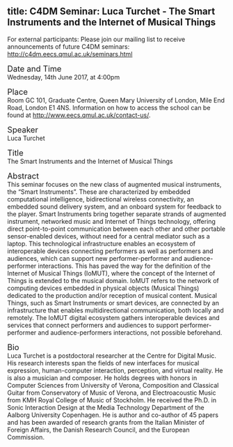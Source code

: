 title: C4DM Seminar: Luca Turchet - The Smart Instruments and the Internet of Musical Things
-----------------

<p>For external participants: Please join our mailing list to receive announcements of future C4DM seminars: <a href="http://c4dm.eecs.qmul.ac.uk/seminars.html">http://c4dm.eecs.qmul.ac.uk/seminars.html</a></p>


<span style="font-size: 130%;">Date and Time</span></br>
Wednesday, 14th June 2017, at 4:00pm

<span style="font-size: 130%;">Place</span></br>
Room GC 101, Graduate Centre, Queen Mary University of London, Mile End Road, London E1 4NS. Information on how to access the school can be found at <a href="http://www.eecs.qmul.ac.uk/contact-us/">http://www.eecs.qmul.ac.uk/contact-us/</a>.

<span style="font-size: 130%;">Speaker</span></br>
Luca Turchet

<span style="font-size: 130%;">Title</span></br>
The Smart Instruments and the Internet of Musical Things

<span style="font-size: 130%;">Abstract</span></br>
This seminar focuses on the new class of augmented musical instruments, the “Smart Instruments”. These are characterized by embedded computational intelligence, bidirectional wireless connectivity, an embedded sound delivery system, and an onboard system for feedback to the player. Smart Instruments bring together separate strands of augmented instrument, networked music and Internet of Things technology, offering direct point-to-point communication between each other and other portable sensor-enabled devices, without need for a central mediator such as a laptop. This technological infrastructure enables an ecosystem of interoperable devices connecting performers as well as performers and audiences, which can support new performer-performer and audience-performer interactions. This has paved the way for the definition of the Internet of Musical Things (IoMUT), where the concept of the Internet of Things is extended to the musical domain. IoMUT refers to the network of computing devices embedded in physical objects (Musical Things) dedicated to the production and/or reception of musical content. Musical Things, such as Smart Instruments or smart devices, are connected by an infrastructure that enables multidirectional communication, both locally and remotely. The IoMUT digital ecosystem gathers interoperable devices and services that connect performers and audiences to support performer-performer and audience-performers interactions, not possible beforehand.

<span style="font-size: 130%;">Bio</span></br>
Luca Turchet is a postdoctoral researcher at the Centre for Digital Music. His research interests span the fields of new interfaces for musical expression, human-computer interaction, perception, and virtual reality. He is also a musician and composer. 
He holds degrees with honors in Computer Sciences from University of Verona, Composition and Classical Guitar from Conservatory of Music of Verona, and Electroacoustic Music from KMH Royal College of Music of Stockholm. He received the Ph.D. in Sonic Interaction Design at the Media Technology Department of the Aalborg University Copenhagen. He is author and co-author of 45 papers and has been awarded of research grants from the Italian Minister of Foreign Affairs, the Danish Research Council, and the European Commission.
